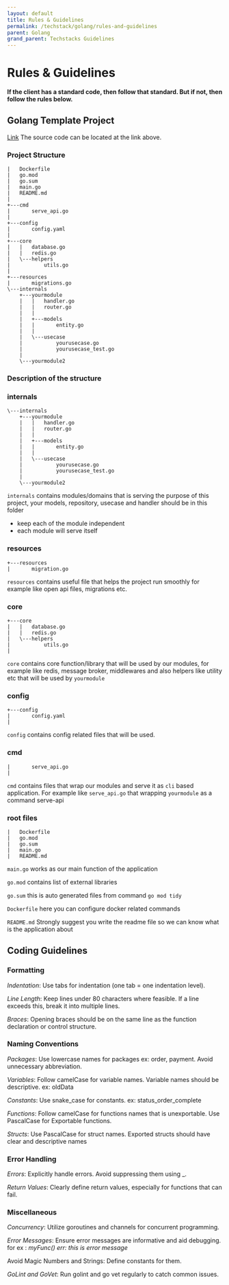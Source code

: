 ```yaml
---
layout: default
title: Rules & Guidelines
permalink: /techstack/golang/rules-and-guidelines
parent: Golang
grand_parent: Techstacks Guidelines
---
```


# **Rules & Guidelines**

**If the client has a standard code, then follow that standard. But if not, then follow the rules below.**

## **Golang Template Project**
[Link](https://github.com/PT-Akar-Inti-Teknologi/ait_golang_boilerplate) 
The source code can be located at the link above.

### **Project Structure**

```
|   Dockerfile
|   go.mod
|   go.sum
|   main.go
|   README.md
|   
+---cmd
|       serve_api.go
|       
+---config
|       config.yaml
|       
+---core
|   |   database.go
|   |   redis.go
|   \---helpers
|           utils.go
|           
+---resources
|       migrations.go
\---internals
    +---yourmodule
    |   |   handler.go
    |   |   router.go
    |   |   
    |   +---models
    |   |       entity.go
    |   |       
    |   \---usecase
    |           yourusecase.go
    |           yourusecase_test.go
    |           
    \---yourmodule2

```

### **Description of the structure**

### internals

```
\---internals
    +---yourmodule
    |   |   handler.go
    |   |   router.go
    |   |   
    |   +---models
    |   |       entity.go
    |   |       
    |   \---usecase
    |           yourusecase.go
    |           yourusecase_test.go
    |           
    \---yourmodule2
```

`internals` contains modules/domains that is serving the purpose of this project, your models, repository, usecase and handler should be in this folder

- keep each of the module independent
- each module will serve itself

### resources
```
+---resources
|       migration.go
```

`resources` contains useful file that helps the project run smoothly for example like open api files, migrations etc. 

### core

```
+---core
|   |   database.go
|   |   redis.go
|   \---helpers
|           utils.go
|
```

`core` contains core function/library that will be used by our modules, for example like redis, message broker, middlewares and also helpers like utility etc that will be used by `yourmodule`

### config

```
+---config
|       config.yaml
|
```

`config` contains config related files that will be used.

### cmd
```+---cmd
|       serve_api.go
|   
```

`cmd` contains files that wrap our modules and serve it as `cli` based application. For example like `serve_api.go` that wrapping `yourmodule` as a command serve-api

### root files
```
|   Dockerfile
|   go.mod
|   go.sum
|   main.go
|   README.md
```

`main.go` works as our main function of the application

`go.mod` contains list of external libraries

`go.sum` this is auto generated files from command `go mod tidy`

`Dockerfile` here you can configure docker related commands

`README.md` Strongly suggest you write the readme file so we can know what is the application about

## **Coding Guidelines** ##

### Formatting ###

*Indentation*: Use tabs for indentation (one tab = one indentation level).

*Line Length*: Keep lines under 80 characters where feasible. If a line exceeds this, break it into multiple lines.

*Braces*: Opening braces should be on the same line as the function declaration or control structure.

### Naming Conventions ###

*Packages*: Use lowercase names for packages ex: order, payment. Avoid unnecessary abbreviation.

*Variables*: Follow camelCase for variable names. Variable names should be descriptive. ex: oldData

*Constants*: Use snake_case for constants. ex: status_order_complete

*Functions*: Follow camelCase for functions names that is unexportable. Use PascalCase for Exportable functions.

*Structs*: Use PascalCase for struct names. Exported structs should have clear and descriptive names

### Error Handling ###

*Errors*: Explicitly handle errors. Avoid suppressing them using _.

*Return Values*: Clearly define return values, especially for functions that can fail.

### Miscellaneous ###

*Concurrency*: Utilize goroutines and channels for concurrent programming.

*Error Messages*: Ensure error messages are informative and aid debugging. for ex : *myFunc() err: this is error message*

Avoid Magic Numbers and Strings: Define constants for them.

*GoLint and GoVet*: Run golint and go vet regularly to catch common issues.